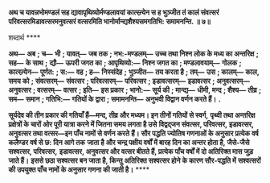 **अथ च यावन्नभोमण्डलं सह द्यावापृथिव्योर्मण्डलावयां कात्स्न्र्येन स ह भुञ्जीत तं कालं संवत्सरं** **परिवत्सरमिडावत्सरमनुवत्सरं वत्सरमिति भानोर्मान्द्यशैश्यसमगतिभि: समामनन्ति. ॥ ७॥** 

शब्दार्थ **** 

**अथ—** **अब** **; च—** **भी** **; यावत्—** **जब तक** **; नभ:-मण्डलम्—** **उच्च तथा निश्न लोक के मध्य का अन्तरिक्ष** **; सह—** **के साथ** **;** **द्यौ—** **ऊपरी जगत का** **; आपृथिव्यो:—** **निश्न जगत का** **; मण्डलावयाम्—** **गोलक** **; कात्स्न्र्येन—** **पूर्णत:** **; स:—** **वह** **; ह—** **निस्संदेह** **;** **भुञ्जीत—** **तय करता है** **; तम्—** **उस** **; कालम्—** **काल, समय को** **; संवत्सरम्—** **संवत्सर** **; परिवत्सरम्—** **परिवत्सर** **; इडावत्सरम्—** **इडावत्सर** **; अनुवत्सरम्—** **अनुवत्सर** **; वत्सरम्—** **वत्सर** **; इति—** **इस प्रकार** **; भानो:—** **सूर्य की** **; मान्द्य—** **धीमी, मन्द** **; शैश्य—** **तीव्र** **;** **सम—** **समान** **; गतिभि:—** **गतियों के द्वारा** **; समामनन्ति—** **अनुभवी विद्वान वर्णन करते हैं।** **.** 

**सूर्यदेव की तीन प्रकार की गतियाँ हैं—मन्द, तीव्र और मध्यम। इन तीनों गतियों से स्वर्ग,** **पृथ्वी तथा अन्तरिक्ष प्रक्षेत्रों के चारों ओर पूरी यात्रा करने में जितना समय लगता है उसे** **विद्वद्जन संवत्सर, परिवत्सर, इडावत्सर, अनुवत्सर तथा वत्सर—इन पाँच नामों से वर्णन करते** **हैं। सौर पद्धति ज्योतिष गणनाओं के अनुसार प्रत्येक वर्ष कलैण्डर वर्ष से छ: दिन आगे तक** **जाता है और चन्द्र पक्षीय वर्षों में बारह दिन का अन्तर होता है, जैसे-जैसे सश्वत्सर, परिवत्सर,** **इडावत्सर, अनुवत्सर और वत्सर बीतते हैं, प्रत्येक पाँच वर्षों में दो अतिरिक्त मास जुड़ जाते हैं।** **इससे छठा सश्वत्सर बन जाता है, किन्तु अतिरिक्त सश्वत्सर होने के कारण सौर-पद्धति में** **सश्वत्सरों की उपयुक्त पाँच नामों के अनुसार गणना की जाती है।** **** 